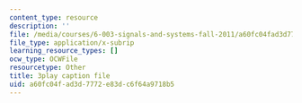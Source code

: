 ```yaml
---
content_type: resource
description: ''
file: /media/courses/6-003-signals-and-systems-fall-2011/a60fc04fad3d7772e83dc6f64a9718b5_OfMhtibbVXU.srt
file_type: application/x-subrip
learning_resource_types: []
ocw_type: OCWFile
resourcetype: Other
title: 3play caption file
uid: a60fc04f-ad3d-7772-e83d-c6f64a9718b5
---
```

